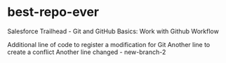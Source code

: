 # best-repo-ever
Salesforce Trailhead - Git and GitHub Basics: Work with Github Workflow

Additional line of code to register a modification for Git
Another line to create a conflict
Another line changed - new-branch-2

